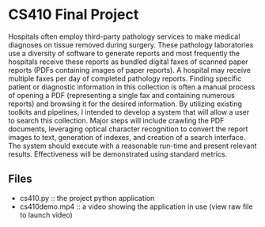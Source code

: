 # CS410 Final Project

Hospitals often employ third-party pathology services to make medical diagnoses on tissue removed during surgery. These pathology laboratories use a diversity of software to generate reports and most frequently the hospitals receive these reports as bundled digital faxes of scanned paper reports (PDFs containing images of paper reports). A hospital may receive multiple faxes per day of completed pathology reports. Finding specific patient or diagnostic information in this collection is often a manual process of opening a PDF (representing a single fax and containing numerous reports) and browsing it for the desired information. By utilizing existing toolkits and pipelines, I intended to develop a system that will allow a user to search this collection. Major steps will include crawling the PDF documents, leveraging optical character recognition to convert the report images to text, generation of indexes, and creation of a search interface. The system should execute with a reasonable run-time and present relevant results. Effectiveness will be demonstrated using standard metrics.

## Files
* cs410.py :: the project python application
* cs410demo.mp4 :: a video showing the application in use (view raw file to launch video)
